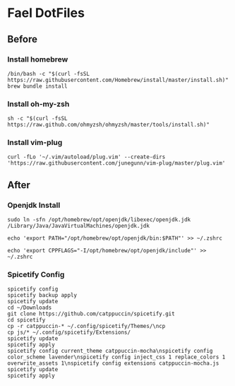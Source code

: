 # Fael DotFiles

## Before

### Install homebrew
```
/bin/bash -c "$(curl -fsSL https://raw.githubusercontent.com/Homebrew/install/master/install.sh)"
brew bundle install
```

### Install oh-my-zsh
```
sh -c "$(curl -fsSL https://raw.github.com/ohmyzsh/ohmyzsh/master/tools/install.sh)"
```

### Install vim-plug

```
curl -fLo '~/.vim/autoload/plug.vim' --create-dirs 'https://raw.githubusercontent.com/junegunn/vim-plug/master/plug.vim'
```

## After
### Openjdk Install
```
sudo ln -sfn /opt/homebrew/opt/openjdk/libexec/openjdk.jdk /Library/Java/JavaVirtualMachines/openjdk.jdk
```

```
echo 'export PATH="/opt/homebrew/opt/openjdk/bin:$PATH"' >> ~/.zshrc
```

```
echo 'export CPPFLAGS="-I/opt/homebrew/opt/openjdk/include"' >> ~/.zshrc
```

### Spicetify Config
```
spicetify config
spicetify backup apply
spicetify update
cd ~/Downloads
git clone https://github.com/catppuccin/spicetify.git
cd spicetify
cp -r catppuccin-* ~/.config/spicetify/Themes/\ncp 
cp js/* ~/.config/spicetify/Extensions/
spicetify update
spicetify apply
spicetify config current_theme catppuccin-mocha\nspicetify config color_scheme lavender\nspicetify config inject_css 1 replace_colors 1 overwrite_assets 1\nspicetify config extensions catppuccin-mocha.js
spicetify update
spicetify apply
```
